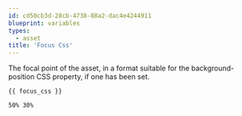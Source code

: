 ```yaml
---
id: cd50cb3d-28cb-4738-88a2-dac4e4244911
blueprint: variables
types:
  - asset
title: 'Focus Css'
---
```

The focal point of the asset, in a format suitable for the background-position CSS property, if one has been set.

```
{{ focus_css }}
```

```html
50% 30%
```
